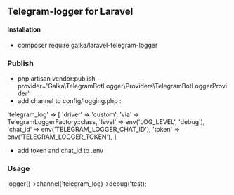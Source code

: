 ## Telegram-logger for Laravel

#### Installation
- composer require galka/laravel-telegram-logger


### Publish
- php artisan vendor:publish --provider='Galka\TelegramBotLogger\Providers\TelegramBotLoggerProvider'
- add channel to config/logging.php :

'telegram_log' => [
    'driver' => 'custom',
    'via' => TelegramLoggerFactory::class,
    'level' => env('LOG_LEVEL', 'debug'),
    'chat_id' => env('TELEGRAM_LOGGER_CHAT_ID'),
    'token' => env('TELEGRAM_LOGGER_TOKEN'),
]

- add token and chat_id to .env

### Usage

logger()->channel('telegram_log)->debug('test);
